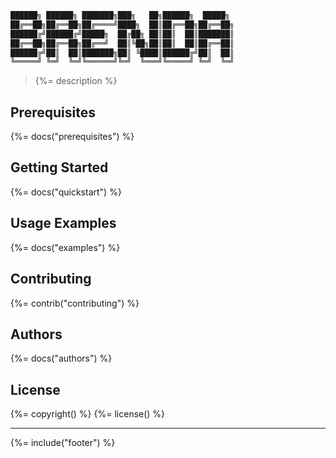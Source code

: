 ```bash
██████╗ ██████╗ ███████╗███╗   ██╗██████╗  █████╗
██╔══██╗██╔══██╗██╔════╝████╗  ██║██╔══██╗██╔══██╗
██████╔╝██████╔╝█████╗  ██╔██╗ ██║██║  ██║███████║
██╔══██╗██╔══██╗██╔══╝  ██║╚██╗██║██║  ██║██╔══██║
██████╔╝██║  ██║███████╗██║ ╚████║██████╔╝██║  ██║
╚═════╝ ╚═╝  ╚═╝╚══════╝╚═╝  ╚═══╝╚═════╝ ╚═╝  ╚═╝
```

> {%= description %}

## Prerequisites
{%= docs("prerequisites") %}

## Getting Started
{%= docs("quickstart") %}

## Usage Examples
{%= docs("examples") %}

## Contributing
{%= contrib("contributing") %}

## Authors
{%= docs("authors") %}

## License
{%= copyright() %}
{%= license() %}

***

{%= include("footer") %}
